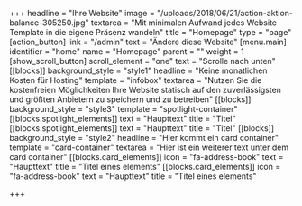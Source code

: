 +++
headline = "Ihre Website"
image = "/uploads/2018/06/21/action-aktion-balance-305250.jpg"
textarea = "Mit minimalen Aufwand jedes Website Template in die eigene Präsenz wandeln"
title = "Homepage"
type = "page"
[action_button]
link = "/admin"
text = "Ändere diese Website"
[menu.main]
identifier = "home"
name = "Homepage"
parent = ""
weight = 1
[show_scroll_button]
scroll_element = "one"
text = "Scrolle nach unten"
[[blocks]]
background_style = "style1"
headline = "Keine monatlichen Kosten für Hosting"
template = "infobox"
textarea = "Nutzen Sie die kostenfreien Möglichkeiten Ihre Website statisch auf den zuverlässigsten und größten Anbietern zu speichern und zu betreiben"
[[blocks]]
background_style = "style3"
template = "spotlight-container"
[[blocks.spotlight_elements]]
text = "Haupttext"
title = "Titel"
[[blocks.spotlight_elements]]
text = "Haupttext"
title = "Titel"
[[blocks]]
background_style = "style2"
headline = "Hier kommt ein card container"
template = "card-container"
textarea = "Hier ist ein weiterer text unter dem card container"
[[blocks.card_elements]]
icon = "fa-address-book"
text = "Haupttext"
title = "Titel eines elements"
[[blocks.card_elements]]
icon = "fa-address-book"
text = "Haupttext"
title = "Titel eines elements"

+++
